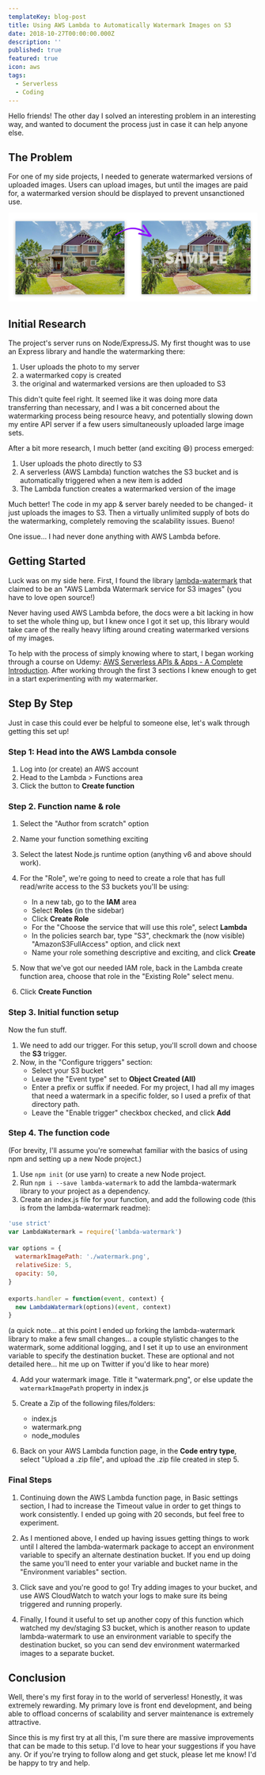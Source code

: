 ```yaml
---
templateKey: blog-post
title: Using AWS Lambda to Automatically Watermark Images on S3
date: 2018-10-27T00:00:00.000Z
description: ''
published: true
featured: true
icon: aws
tags:
  - Serverless
  - Coding
---
```


Hello friends! The other day I solved an interesting problem in an interesting way, and wanted to document the process just in case it can help anyone else.

## The Problem

For one of my side projects, I needed to generate watermarked versions of uploaded images. Users can upload images, but until the images are paid for, a watermarked version should be displayed to prevent unsanctioned use.

![Watermark sample](./lambda-watermark-example.png)

## Initial Research

The project's server runs on Node/ExpressJS. My first thought was to use an Express library and handle the watermarking there:

1.  User uploads the photo to my server
2.  a watermarked copy is created
3.  the original and watermarked versions are then uploaded to S3

This didn't quite feel right. It seemed like it was doing more data transferring than necessary, and I was a bit concerned about the watermarking process being resource heavy, and potentially slowing down my entire API server if a few users simultaneously uploaded large image sets.

After a bit more research, I much better (and exciting 😄) process emerged:

1.  User uploads the photo directly to S3
2.  A serverless (AWS Lambda) function watches the S3 bucket and is automatically triggered when a new item is added
3.  The Lambda function creates a watermarked version of the image

Much better! The code in my app & server barely needed to be changed- it just uploads the images to S3. Then a virtually unlimited supply of bots do the watermarking, completely removing the scalability issues. Bueno!

One issue... I had never done anything with AWS Lambda before.

## Getting Started

Luck was on my side here. First, I found the library [lambda-watermark](https://github.com/prestonvanloon/lambda-watermark) that claimed to be an "AWS Lambda Watermark service for S3 images" (you have to love open source!)

Never having used AWS Lambda before, the docs were a bit lacking in how to set the whole thing up, but I knew once I got it set up, this library would take care of the really heavy lifting around creating watermarked versions of my images.

To help with the process of simply knowing where to start, I began working through a course on Udemy: [AWS Serverless APIs & Apps - A Complete Introduction](https://www.udemy.com/aws-serverless-a-complete-introduction). After working through the first 3 sections I knew enough to get in a start experimenting with my watermarker.

## Step By Step

Just in case this could ever be helpful to someone else, let's walk through getting this set up!

### Step 1: Head into the AWS Lambda console

1.  Log into (or create) an AWS account
2.  Head to the Lambda > Functions area
3.  Click the button to **Create function**

### Step 2. Function name & role

1.  Select the "Author from scratch" option
2.  Name your function something exciting
3.  Select the latest Node.js runtime option (anything v6 and above should work).
4.  For the "Role", we're going to need to create a role that has full read/write access to the S3 buckets you'll be using:

    - In a new tab, go to the **IAM** area
    - Select **Roles** (in the sidebar)
    - Click **Create Role**
    - For the "Choose the service that will use this role", select **Lambda**
    - In the policies search bar, type "S3", checkmark the (now visible) "AmazonS3FullAccess" option, and click next
    - Name your role something descriptive and exciting, and click **Create**

5.  Now that we've got our needed IAM role, back in the Lambda create function area, choose that role in the "Existing Role" select menu.
6.  Click **Create Function**

### Step 3. Initial function setup

Now the fun stuff.

1.  We need to add our trigger. For this setup, you'll scroll down and choose the **S3** trigger.
2.  Now, in the "Configure triggers" section:
    - Select your S3 bucket
    - Leave the "Event type" set to **Object Created (All)**
    - Enter a prefix or suffix if needed. For my project, I had all my images that need a watermark in a specific folder, so I used a prefix of that directory path.
    - Leave the "Enable trigger" checkbox checked, and click **Add**

### Step 4. The function code

(For brevity, I'll assume you're somewhat familiar with the basics of using npm and setting up a new Node project.)

1.  Use `npm init` (or use yarn) to create a new Node project.
2.  Run `npm i --save lambda-watermark` to add the lambda-watermark library to your project as a dependency.
3.  Create an index.js file for your function, and add the following code (this is from the lambda-watermark readme):

```javascript
'use strict'
var LambdaWatermark = require('lambda-watermark')

var options = {
  watermarkImagePath: './watermark.png',
  relativeSize: 5,
  opacity: 50,
}

exports.handler = function(event, context) {
  new LambdaWatermark(options)(event, context)
}
```

(a quick note... at this point I ended up forking the lambda-watermark library to make a few small changes... a couple stylistic changes to the watermark, some additional logging, and I set it up to use an environment variable to specify the destination bucket. These are optional and not detailed here... hit me up on Twitter if you'd like to hear more)

4.  Add your watermark image. Title it "watermark.png", or else update the `watermarkImagePath` property in index.js

5.  Create a Zip of the following files/folders:

    - index.js
    - watermark.png
    - node_modules

6.  Back on your AWS Lambda function page, in the **Code entry type**, select "Upload a .zip file", and upload the .zip file created in step 5.

### Final Steps

1.  Continuing down the AWS Lambda function page, in Basic settings section, I had to increase the Timeout value in order to get things to work consistently. I ended up going with 20 seconds, but feel free to experiment.

2.  As I mentioned above, I ended up having issues getting things to work until I altered the lambda-watermark package to accept an environment variable to specify an alternate destination bucket. If you end up doing the same you'll need to enter your variable and bucket name in the "Environment variables" section.

3.  Click save and you're good to go! Try adding images to your bucket, and use AWS CloudWatch to watch your logs to make sure its being triggered and running properly.

4.  Finally, I found it useful to set up another copy of this function which watched my dev/staging S3 bucket, which is another reason to update lambda-watermark to use an environment variable to specify the destination bucket, so you can send dev environment watermarked images to a separate bucket.

## Conclusion

Well, there's my first foray in to the world of serverless! Honestly, it was extremely rewarding. My primary love is front end development, and being able to offload concerns of scalability and server maintenance is extremely attractive.

Since this is my first try at all this, I'm sure there are massive improvements that can be made to this setup. I'd love to hear your suggestions if you have any. Or if you're trying to follow along and get stuck, please let me know! I'd be happy to try and help.

